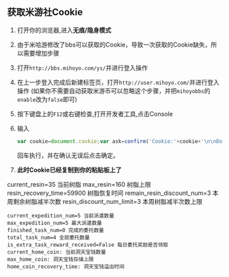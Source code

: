 ## 获取米游社Cookie

1. 打开你的浏览器,进入**无痕/隐身模式**

2. 由于米哈游修改了bbs可以获取的Cookie，导致一次获取的Cookie缺失，所以需要增加步骤

3. 打开`http://bbs.mihoyo.com/ys/`并进行登入操作

4. 在上一步登入完成后新建标签页，打开`http://user.mihoyo.com/`并进行登入操作 (如果你不需要自动获取米游币可以忽略这个步骤，并把`mihoyobbs`的`enable`改为`false`即可)

5. 按下键盘上的`F12`或右键检查,打开开发者工具,点击Console

6. 输入

   ```javascript
   var cookie=document.cookie;var ask=confirm('Cookie:'+cookie+'\n\nDo you want to copy the cookie to the clipboard?');if(ask==true){copy(cookie);msg=cookie}else{msg='Cancel'}
   ```

   回车执行，并在确认无误后点击确定。

7. **此时Cookie已经复制到你的粘贴板上了**

current_resin=35 当前树脂
    max_resin=160 树脂上限
    resin_recovery_time=59900 树脂恢复时间
    remain_resin_discount_num=3 本周剩余树脂减半次数
    resin_discount_num_limit=3 本周树脂减半次数上限

    current_expedition_num=5 当前派遣数量
    max_expedition_num=5 最大派遣数量
    finished_task_num=0 完成的委托数量
    total_task_num=4 全部委托数量
    is_extra_task_reward_received=False 每日委托奖励是否领取
    current_home_coin: 当前洞天宝钱数量
    max_home_coin: 洞天宝钱存储上限
    home_coin_recovery_time: 洞天宝钱溢出时间
